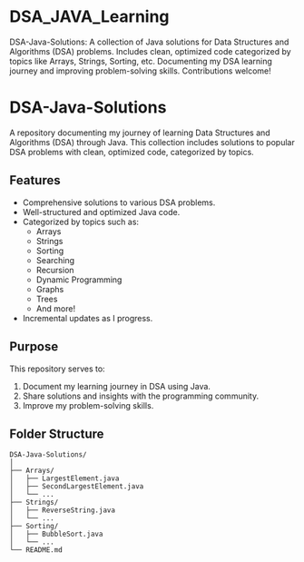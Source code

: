 # DSA_JAVA_Learning
DSA-Java-Solutions: A collection of Java solutions for Data Structures and Algorithms (DSA) problems. Includes clean, optimized code categorized by topics like Arrays, Strings, Sorting, etc. Documenting my DSA learning journey and improving problem-solving skills. Contributions welcome!
# DSA-Java-Solutions  

A repository documenting my journey of learning Data Structures and Algorithms (DSA) through Java. This collection includes solutions to popular DSA problems with clean, optimized code, categorized by topics.  

## Features  
- Comprehensive solutions to various DSA problems.  
- Well-structured and optimized Java code.  
- Categorized by topics such as:  
  - Arrays  
  - Strings  
  - Sorting  
  - Searching  
  - Recursion  
  - Dynamic Programming  
  - Graphs  
  - Trees  
  - And more!  
- Incremental updates as I progress.  

## Purpose  
This repository serves to:  
1. Document my learning journey in DSA using Java.  
2. Share solutions and insights with the programming community.  
3. Improve my problem-solving skills.  

## Folder Structure  
```plaintext  
DSA-Java-Solutions/  
│  
├── Arrays/  
│   ├── LargestElement.java  
│   ├── SecondLargestElement.java  
│   └── ...  
├── Strings/  
│   ├── ReverseString.java  
│   └── ...  
├── Sorting/  
│   ├── BubbleSort.java  
│   └── ...  
└── README.md  
